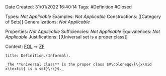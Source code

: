 <br />
<br />

Date Created: 31/01/2022 16:40:14
Tags: #Definition #Closed 

Types: _Not Applicable_
Examples: _Not Applicable_
Constructions: [[Category of Sets]]
Generalizations: _Not Applicable_

Properties: _Not Applicable_
Sufficiencies: _Not Applicable_
Equivalences: _Not Applicable_
Justifications: [[Universal set is a proper class]]

Context: [$\textrm{FOL}$](obsidian://open?file=First%20Order%20Logic)$\,\,\rightsquigarrow\,\,$[$\textrm{ZF}$](obsidian://open?file=Zermelo-Fraenkel%20Set%20Theory)

``` ad-Definition
title: Definition.(Informal).

_The **universal class** is the proper class $V\coloneqq\l\{x\mid x\textit{ is a set}\r\}$._

```
